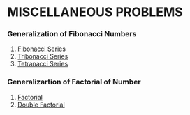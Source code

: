 # MISCELLANEOUS PROBLEMS

### Generalization of Fibonacci Numbers
1. [Fibonacci Series](https://github.com/bishtanuj/python/blob/main/MISCELLANEOUS%20PROBLEMS/Fibonacci%20Series/fibonacci_Series.py)
2. [Tribonacci Series](https://github.com/bishtanuj/python/blob/main/MISCELLANEOUS%20PROBLEMS/Tribonacci%20Series/tribonacci_series.py)
3. [Tetranacci Series](https://github.com/bishtanuj/python/blob/main/MISCELLANEOUS%20PROBLEMS/Tetranacci%20Series/tetranacci_series.py)

### Generalizartion of Factorial of Number
1. [Factorial]()
2. [Double Factorial]()
